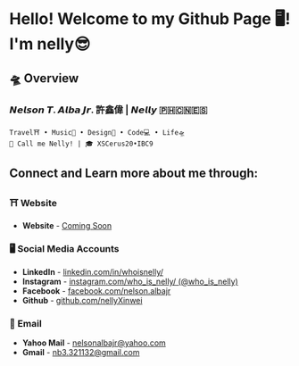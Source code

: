 # Hello! Welcome to my Github Page 🖥️! I'm nelly😎

## 🛸 Overview
### 𝙉𝙚𝙡𝙨𝙤𝙣 𝙏. 𝘼𝙡𝙗𝙖 𝙅𝙧. 許鑫偉 | 𝙉𝙚𝙡𝙡𝙮 🇵🇭🇨🇳🇪🇸
```
Travel⛩ • Music🎹 • Design🎨 • Code💻 • Life🛸
📢 Call me Nelly! | 🎓 XSCerus20•IBC9
```

## Connect and Learn more about me through:
### ⛩ Website
* **Website** - [Coming Soon](#)

### 🖥️ Social Media Accounts
* **LinkedIn** - [linkedin.com/in/whoisnelly/](https://www.linkedin.com/in/whoisnelly/)
* **Instagram** - [instagram.com/who_is_nelly/ (@who_is_nelly)](https://www.instagram.com/who_is_nelly/)
* **Facebook** - [facebook.com/nelson.albajr](https://www.facebook.com/nelson.albajr)
* **Github** - [github.com/nellyXinwei](https://github.com/nellyXinwei)

### 📮 Email
* **Yahoo Mail** - [nelsonalbajr@yahoo.com](nelsonalbajr@yahoo.com)
* **Gmail** - [nb3.321132@gmail.com](nb3.321132@gmail.com)
